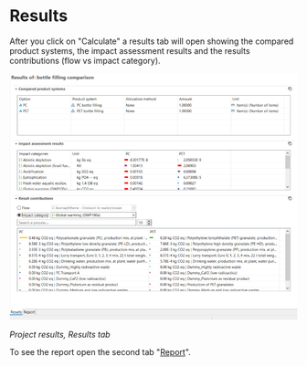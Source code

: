# Results

After you click on "Calculate" a results tab will open showing the compared product systems, the impact assessment results
and the results contributions (flow vs impact category). 

![](../media/results_projects.png)

_Project results, Results tab_


To see the report open the second tab "[Report](./report.md)".